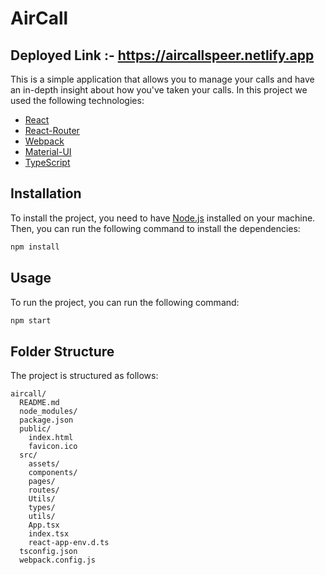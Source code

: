 # AirCall

## Deployed Link :- https://aircallspeer.netlify.app

This is a simple application that allows you to manage your calls and have an in-depth insight about how you've taken your calls.
In this project we used the following technologies:

- [React](https://reactjs.org/)
- [React-Router](https://reacttraining.com/react-router/)
- [Webpack](https://webpack.js.org/)
- [Material-UI](https://material-ui.com/)
- [TypeScript](https://www.typescriptlang.org/)

## Installation

To install the project, you need to have [Node.js](https://nodejs.org/en/) installed on your machine.
Then, you can run the following command to install the dependencies:

```bash
npm install
```

## Usage

To run the project, you can run the following command:

```bash
npm start
```
## Folder Structure

The project is structured as follows:

```
aircall/
  README.md
  node_modules/
  package.json
  public/
    index.html
    favicon.ico
  src/
    assets/
    components/
    pages/
    routes/
    Utils/
    types/
    utils/
    App.tsx
    index.tsx
    react-app-env.d.ts
  tsconfig.json
  webpack.config.js
```
